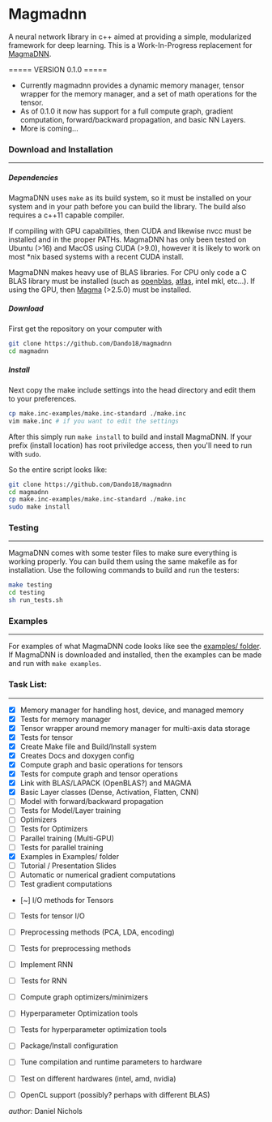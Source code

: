 # Magmadnn

A neural network library in c++ aimed at providing a simple, modularized framework for deep learning. This is a Work-In-Progress replacement for [MagmaDNN](https://bitbucket.org/icl/magmadnn).

===== VERSION 0.1.0 =====
- Currently magmadnn provides a dynamic memory manager, tensor wrapper for the memory manager, and a set of math operations for the tensor.
- As of 0.1.0 it now has support for a full compute graph, gradient computation, forward/backward propagation, and basic NN Layers.
- More is coming...


### Download and Installation
-----------------------------

##### Dependencies
MagmaDNN uses `make` as its build system, so it must be installed on your system and in your path before you can build the library. The build also requires a c++11 capable compiler.

If compiling with GPU capabilities, then CUDA and likewise nvcc must be installed and in the proper PATHs. MagmaDNN has only been tested on Ubuntu (>16) and MacOS using CUDA (>9.0), however it is likely to work on most *nix based systems with a recent CUDA install. 

MagmaDNN makes heavy use of BLAS libraries. For CPU only code a C BLAS library must be installed (such as [openblas](https://www.openblas.net/), [atlas](http://math-atlas.sourceforge.net/), intel mkl, etc...). If using the GPU, then [Magma](http://icl.cs.utk.edu/magma/) (>2.5.0) must be installed.

##### Download
First get the repository on your computer with

```sh
git clone https://github.com/Dando18/magmadnn
cd magmadnn
```

##### Install
Next copy the make include settings into the head directory and edit them to your preferences.

```sh
cp make.inc-examples/make.inc-standard ./make.inc
vim make.inc # if you want to edit the settings
```

After this simply run `make install` to build and install MagmaDNN. If your prefix (install location) has root priviledge access, then you'll need to run with `sudo`.

So the entire script looks like:

```sh
git clone https://github.com/Dando18/magmadnn
cd magmadnn
cp make.inc-examples/make.inc-standard ./make.inc
sudo make install
```

### Testing 
------------
MagmaDNN comes with some tester files to make sure everything is working properly. You can build them using the same makefile as for installation. Use the following commands to build and run the testers:

```sh
make testing
cd testing
sh run_tests.sh
```

### Examples
-----------
For examples of what MagmaDNN code looks like see the [examples/ folder](https://github.com/Dando18/magmadnn/tree/master/examples). If MagmaDNN is downloaded and installed, then the examples can be made and run with `make examples`.


### Task List:
-----------------------------------
- [x] Memory manager for handling host, device, and managed memory
- [x] Tests for memory manager
- [x] Tensor wrapper around memory manager for multi-axis data storage
- [x] Tests for tensor 
- [x] Create Make file and Build/Install system
- [x] Creates Docs and doxygen config
- [x] Compute graph and basic operations for tensors
- [x] Tests for compute graph and tensor operations
- [x] Link with BLAS/LAPACK (OpenBLAS?) and MAGMA
- [x] Basic Layer classes (Dense, Activation, Flatten, CNN)
- [ ] Model with forward/backward propagation
- [ ] Tests for Model/Layer training
- [ ] Optimizers
- [ ] Tests for Optimizers
- [ ] Parallel training (Multi-GPU)
- [ ] Tests for parallel training
- [x] Examples in Examples/ folder
- [ ] Tutorial / Presentation Slides
- [ ] Automatic or numerical gradient computations
- [ ] Test gradient computations
- [~] I/O methods for Tensors
- [ ] Tests for tensor I/O
- [ ] Preprocessing methods (PCA, LDA, encoding)
- [ ] Tests for preprocessing methods
- [ ] Implement RNN
- [ ] Tests for RNN
- [ ] Compute graph optimizers/minimizers
- [ ] Hyperparameter Optimization tools
- [ ] Tests for hyperparameter optimization tools
- [ ] Package/Install configuration
- [ ] Tune compilation and runtime parameters to hardware
- [ ] Test on different hardwares (intel, amd, nvidia)
- [ ] OpenCL support (possibly? perhaps with different BLAS)


_author:_ Daniel Nichols
